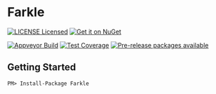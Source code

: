 Farkle
=======

[![LICENSE Licensed](https://img.shields.io/badge/license-LICENSE-blue.svg?style=flat-square)](license.md)
[![Get it on NuGet](https://img.shields.io/nuget/v/Farkle.svg?style=flat-square)](http://nuget.org/packages/Farkle)

[![Appveyor Build](https://img.shields.io/appveyor/ci/otac0n/Farkle.svg?style=flat-square)](https://ci.appveyor.com/project/otac0n/Farkle)
[![Test Coverage](https://img.shields.io/codecov/c/github/otac0n/Farkle.svg?style=flat-square)](https://codecov.io/gh/otac0n/Farkle)
[![Pre-release packages available](https://img.shields.io/nuget/vpre/Farkle.svg?style=flat-square)](http://nuget.org/packages/Farkle)

Getting Started
---------------

    PM> Install-Package Farkle
